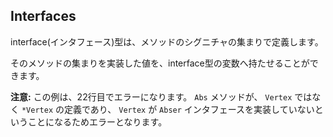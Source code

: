 ## Interfaces

interface(インタフェース)型は、メソッドのシグニチャの集まりで定義します。

そのメソッドの集まりを実装した値を、interface型の変数へ持たせることができます。

**注意:** この例は、22行目でエラーになります。 `Abs` メソッドが、 `Vertex` ではなく `*Vertex` の定義であり、 `Vertex` が `Abser` インタフェースを実装していないということになるためエラーとなります。